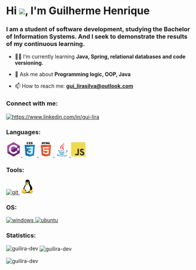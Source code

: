 <h1 align="left">Hi <img src="https://media.giphy.com/media/hvRJCLFzcasrR4ia7z/giphy.gif" width="35px">, I'm Guilherme
        Henrique</h1>
<h3 align="left">I am a student of software development, studying the Bachelor of Information Systems. And I seek to
        demonstrate the results of my continuous learning.</h3>

- :man_technologist: I’m currently learning **Java, Spring, relational databases and code versioning.**

- 💬 Ask me about **Programming logic, OOP, Java**

- 📫 How to reach me: **gui_lirasilva@outlook.com**

<h3 align="left">Connect with me:</h3>
<p align="left">
        <a href="https://www.linkedin.com/in/gui-lira" target="blank"><img align="center"
                        src="https://img.shields.io/badge/LinkedIn-0077B5?style=for-the-badge&logo=linkedin&logoColor=white"
                        alt="https://www.linkedin.com/in/gui-lira" height="30" width="110" /></a>
</p>

<h3 align="left">Languages:</h3>
<p align="left">
        <a href="https://docs.microsoft.com/en-us/dotnet/csharp/" target="_blank"> <img
                        src="https://raw.githubusercontent.com/devicons/devicon/master/icons/csharp/csharp-original.svg"
                        alt="csharp" width="40" height="40" /> </a>
        <a href="https://www.w3schools.com/css/" target="_blank"> <img
                        src="https://raw.githubusercontent.com/devicons/devicon/master/icons/css3/css3-original-wordmark.svg"
                        alt="css3" width="40" height="40" /> </a>
        <a href="https://www.w3.org/html/" target="_blank"> <img
                        src="https://raw.githubusercontent.com/devicons/devicon/master/icons/html5/html5-original-wordmark.svg"
                        alt="html5" width="40" height="40" /> </a>
        <a href="https://www.oracle.com/java/" target="_blank"> <img
                        src="https://raw.githubusercontent.com/devicons/devicon/master/icons/java/java-original.svg"
                        alt="java" width="40" height="40" /> </a>
        <a href="https://developer.mozilla.org/en-US/docs/Web/JavaScript" target="_blank"> <img
                        src="https://raw.githubusercontent.com/devicons/devicon/master/icons/javascript/javascript-original.svg"
                        alt="javascript" width="40" height="40" /> </a>
</p>

<h3 align="left">Tools:</h3>
<p align="left">
        <a href="https://git-scm.com/" target="_blank"> <img
                        src="https://www.vectorlogo.zone/logos/git-scm/git-scm-icon.svg" alt="git" width="40"
                        height="40" /> </a>
        <a href="https://www.linux.org/" target="_blank"> <img
                        src="https://raw.githubusercontent.com/devicons/devicon/master/icons/linux/linux-original.svg"
                        alt="linux" width="40" height="40" /> </a>
</p>

<h3 align="left">OS:</h3>
<p align="left">
        <a href="https://www.microsoft.com/en-us/windows/" target="_blank">
                <img src="https://img.shields.io/badge/Windows-0078D6?style=for-the-badge&logo=windows&logoColor=white"
                        alt="windows" width="100" height="30" /> </a>
        <a href="https://ubuntu.com/" target="_blank">
                <img src="https://img.shields.io/badge/Ubuntu-E95420?style=for-the-badge&logo=ubuntu&logoColor=white"
                        alt="ubuntu" width="100" height="30" /> </a>
</p>

<h3 align="left">Statistics:</h3>
<p align="left">
<p><img align="left"
                src="https://github-readme-stats.vercel.app/api/top-langs?username=guilira-dev&show_icons=true&locale=en&layout=compact&theme="
                alt="guilira-dev" /></p>

<p>&nbsp;<img align="center"
                src="https://github-readme-stats.vercel.app/api?username=guilira-dev&show_icons=true&theme=&locale=en"
                alt="guilira-dev" /></p>

<p><img align="center" src="https://github-readme-streak-stats.herokuapp.com/?user=guilira-dev&theme="
                alt="guilira-dev" /></p>
</p>
